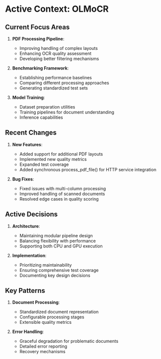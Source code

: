 # Active Context: OLMoCR

## Current Focus Areas
1. **PDF Processing Pipeline**:
   - Improving handling of complex layouts
   - Enhancing OCR quality assessment
   - Developing better filtering mechanisms

2. **Benchmarking Framework**:
   - Establishing performance baselines
   - Comparing different processing approaches
   - Generating standardized test sets

3. **Model Training**:
   - Dataset preparation utilities
   - Training pipelines for document understanding
   - Inference capabilities

## Recent Changes
1. **New Features**:
   - Added support for additional PDF layouts
   - Implemented new quality metrics
   - Expanded test coverage
   - Added synchronous process_pdf_file() for HTTP service integration

2. **Bug Fixes**:
   - Fixed issues with multi-column processing
   - Improved handling of scanned documents
   - Resolved edge cases in quality scoring

## Active Decisions
1. **Architecture**:
   - Maintaining modular pipeline design
   - Balancing flexibility with performance
   - Supporting both CPU and GPU execution

2. **Implementation**:
   - Prioritizing maintainability
   - Ensuring comprehensive test coverage
   - Documenting key design decisions

## Key Patterns
1. **Document Processing**:
   - Standardized document representation
   - Configurable processing stages
   - Extensible quality metrics

2. **Error Handling**:
   - Graceful degradation for problematic documents
   - Detailed error reporting
   - Recovery mechanisms
